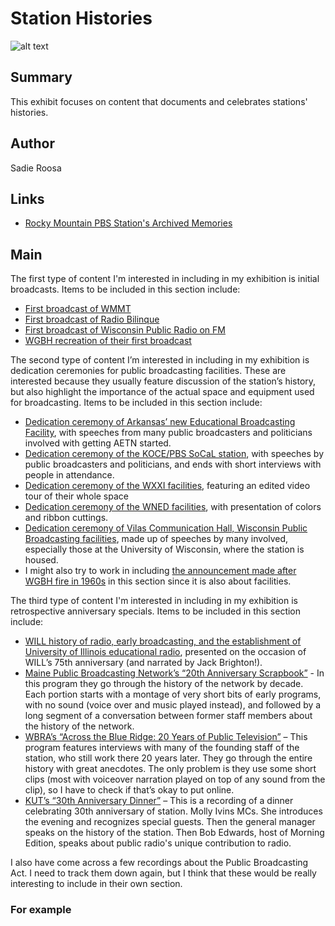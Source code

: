 # Station Histories

![alt text](http://mlamedia01.wgbh.org/aapb/thumbnail/cpb-aacip_37-010p2nvv.jpg)

## Summary

This exhibit focuses on content that documents and celebrates stations' histories. 

## Author

Sadie Roosa

## Links

- [Rocky Mountain PBS Station's Archived Memories](http://www.rmpbs.org/volunteer/sam/about-stations-archived-memories-sam/)

## Main

The first type of content I'm interested in including in my exhibition is initial broadcasts. Items to be included in this section include:

-	[First broadcast of WMMT](/catalog/cpb-aacip_138-93gxdb7z)
-	[First broadcast of Radio Bilinque](/catalog/cpb-aacip_375-375tb7ch)
-	[First broadcast of Wisconsin Public Radio on FM](/catalog/cpb-aacip_30-9351d435)
-	[WGBH recreation of their first broadcast](/catalog/cpb-aacip_15-06g1k422)

The second type of content I’m interested in including in my exhibition is dedication ceremonies for public broadcasting facilities. These are interested because they usually feature discussion of the station’s history, but also highlight the importance of the actual space and equipment used for broadcasting. Items to be included in this section include:

-	[Dedication ceremony of Arkansas’ new Educational Broadcasting Facility](/catalog/cpb-aacip_111-21ghx7d6), with speeches from many public broadcasters and politicians involved with getting AETN started. 
-	[Dedication ceremony of the KOCE/PBS SoCaL station](/catalog/cpb-aacip_221-76f1vwh1), with speeches by public broadcasters and politicians, and ends with short interviews with people in attendance. 
-	[Dedication ceremony of the WXXI facilities](/catalog/cpb-aacip_189-56n0319k), featuring an edited video tour of their whole space
-	[Dedication ceremony of the WNED facilities](/catalog/cpb-aacip_81-8380gndb), with presentation of colors and ribbon cuttings. 
-	[Dedication ceremony of Vilas Communication Hall, Wisconsin Public Broadcasting facilities](/catalog/cpb-aacip_30-89281bqr), made up of speeches by many involved, especially those at the University of Wisconsin, where the station is housed. 
-	I might also try to work in including [the announcement made after WGBH fire in 1960s](/catalog/cpb-aacip_15-19s1rwtr) in this section since it is also about facilities. 


The third type of content I'm interested in including in my exhibition is retrospective anniversary specials. Items to be included in this section include:

-	[WILL history of radio, early broadcasting, and the establishment of University of Illinois educational radio](/catalog/cpb-aacip_16-79v15q57), presented on the occasion of WILL’s 75th anniversary (and narrated by Jack Brighton!).
-	[Maine Public Broadcasting Network’s “20th Anniversary Scrapbook”](/catalog/cpb-aacip_245-214mwb7d) - In this program they go through the history of the network by decade. Each portion starts with a montage of very short bits of early programs, with no sound (voice over and music played instead), and followed by a long segment of a conversation between former staff members about the history of the network. 
-	[WBRA’s “Across the Blue Ridge: 20 Years of Public Television”](/catalog/cpb-aacip_85-85n8ptc3) – This program features interviews with many of the founding staff of the station, who still work there 20 years later. They go through the entire history with great anecdotes. The only problem is they use some short clips (most with voiceover narration played on top of any sound from the clip), so I have to check if that’s okay to put online. 
-	[KUT’s “30th Anniversary Dinner”](/catalog/cpb-aacip_402-70zpch1s) – This is a recording of a dinner celebrating 30th anniversary of station. Molly Ivins MCs. She introduces the evening and recognizes special guests. Then the general manager speaks on the history of the station. Then Bob Edwards, host of Morning Edition, speaks about public radio's unique contribution to radio.

I also have come across a few recordings about the Public Broadcasting Act. I need to track them down again, but I think that these would be really interesting to include in their own section. 

### For example
